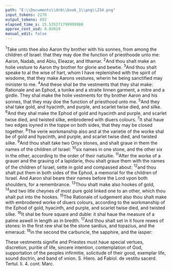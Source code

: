 ```yaml
---
path: "E:\\Documents\\drb\\book_1\\png\\254.png"
input_tokens: 2270
output_tokens: 892
elapsed_time_s: 15.535271799999988
approx_cost_usd: 0.02019
manual_edit: false
---
```

<sup>1</sup>Take unto thee also Aaron thy brother with his sonnes, from among the children of Israel: that they may doe the function of priesthoode unto me: Aaron, Nadab, and Abiu, Eleazar, and Ithamar. <sup>2</sup>And thou shalt make an holie vesture to Aaron thy brother for glorie and bewtie. <sup>3</sup>And thou shalt speake to al the wise of hart, whom I have replenished with the spirit of wisdome, that they make Aarons vestures, wherin he being sanctified may minister to me. <sup>4</sup>And these shal be the vestments that they shal make: Rationale and an Ephod, a tunike and a straite linnen garment, a mitre and a girdle. They shal make the holie vestments for thy brother Aaron and his sonnes, that they may doe the function of priesthood unto me. <sup>5</sup>And they shal take gold, and hyacinth, and purple, and scarlet twise died, and silke. <sup>6</sup>And they shal make the Ephod of gold and hyacinth and purple, and scarlet twise died, and twisted silke, embrodered with diuers colours. <sup>7</sup>It shal haue two edges ioyned in the toppe on both sides, that they may be closed together. <sup>8</sup>The verie workmanship also and al the varietie of the worke shal be of gold and hyacinth, and purple, and scarlet twise died, and twisted silke. <sup>9</sup>And thou shalt take two Onyx stones, and shalt graue in them the names of the children of Israel: <sup>10</sup>six names in one stone, and the other six in the other, according to the order of their natiuitie. <sup>11</sup>After the worke of a grauer and the grauing of a lapidarie, thou shalt graue them with the names of the children of Israel, sette in gold and compassed about: <sup>12</sup>and thou shalt put them in both sides of the Ephod, a memorial for the children of Israel. And Aaron shal beare their names before the Lord vpon both shoulders, for a remembrance. <sup>13</sup>Thou shalt make also hookes of gold, <sup>14</sup>and two litle cheynes of most pure gold linked one to an other, which thou shalt put into the hookes. <sup>15</sup>The Rationale of iudgement also thou shalt make with embrodered worke of diuers colours, according to the workmanship of the Ephod of gold, hyacinth, and purple, and scarlet twise died, and twisted silke. <sup>16</sup>It shal be foure square and duble: it shal haue the measure of a palme aswell in length as in bredth. <sup>17</sup>And thou shalt set in it foure rewes of stones: In the first rew shal be the stone sardius, and topazius, and the emeraud: <sup>18</sup>in the second the carbuncle, the sapphire, and the iasper:

[^1]: Vocation necessarie to spiritual function. Heb. 5.

<aside>These vestments signifie and Priestes must haue special vertues, discretion, puritie of life, sincere intention, contemplation of God, supportation of the peoples infirmitie, solicitude of their good, exemplar life, sound doctrin, and band of vnion. S. Hiero. ad Fabiol. de vestitu sacerd. Tertul. li. 4. cont. Marc.</aside>